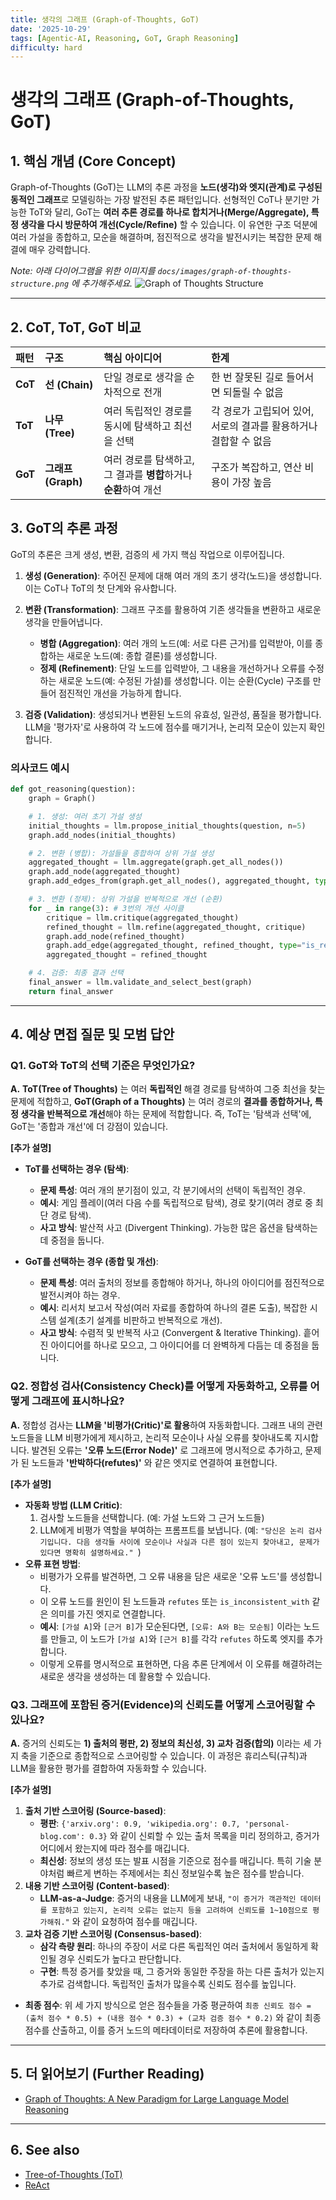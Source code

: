 ```yaml
---
title: 생각의 그래프 (Graph-of-Thoughts, GoT)
date: '2025-10-29'
tags: [Agentic-AI, Reasoning, GoT, Graph Reasoning]
difficulty: hard
---
```


# 생각의 그래프 (Graph-of-Thoughts, GoT)

## 1. 핵심 개념 (Core Concept)

Graph-of-Thoughts (GoT)는 LLM의 추론 과정을 **노드(생각)와 엣지(관계)로 구성된 동적인 그래프**로 모델링하는 가장 발전된 추론 패턴입니다. 선형적인 CoT나 분기만 가능한 ToT와 달리, GoT는 **여러 추론 경로를 하나로 합치거나(Merge/Aggregate), 특정 생각을 다시 방문하여 개선(Cycle/Refine)** 할 수 있습니다. 이 유연한 구조 덕분에 여러 가설을 종합하고, 모순을 해결하며, 점진적으로 생각을 발전시키는 복잡한 문제 해결에 매우 강력합니다.

*Note: 아래 다이어그램을 위한 이미지를 `docs/images/graph-of-thoughts-structure.png` 에 추가해주세요.*
![Graph of Thoughts Structure](../../images/graph-of-thoughts-structure.png)

______________________________________________________________________

## 2. CoT, ToT, GoT 비교

| 패턴    | 구조               | 핵심 아이디어                                                    | 한계                                                             |
| :------ | :----------------- | :--------------------------------------------------------------- | :--------------------------------------------------------------- |
| **CoT** | **선 (Chain)**     | 단일 경로로 생각을 순차적으로 전개                               | 한 번 잘못된 길로 들어서면 되돌릴 수 없음                        |
| **ToT** | **나무 (Tree)**    | 여러 독립적인 경로를 동시에 탐색하고 최선을 선택                 | 각 경로가 고립되어 있어, 서로의 결과를 활용하거나 결합할 수 없음 |
| **GoT** | **그래프 (Graph)** | 여러 경로를 탐색하고, 그 결과를 **병합**하거나 **순환**하여 개선 | 구조가 복잡하고, 연산 비용이 가장 높음                           |

## 3. GoT의 추론 과정

GoT의 추론은 크게 생성, 변환, 검증의 세 가지 핵심 작업으로 이루어집니다.

1. **생성 (Generation)**: 주어진 문제에 대해 여러 개의 초기 생각(노드)을 생성합니다. 이는 CoT나 ToT의 첫 단계와 유사합니다.

1. **변환 (Transformation)**: 그래프 구조를 활용하여 기존 생각들을 변환하고 새로운 생각을 만들어냅니다.

   - **병합 (Aggregation)**: 여러 개의 노드(예: 서로 다른 근거)를 입력받아, 이를 종합하는 새로운 노드(예: 종합 결론)를 생성합니다.
   - **정제 (Refinement)**: 단일 노드를 입력받아, 그 내용을 개선하거나 오류를 수정하는 새로운 노드(예: 수정된 가설)를 생성합니다. 이는 순환(Cycle) 구조를 만들어 점진적인 개선을 가능하게 합니다.

1. **검증 (Validation)**: 생성되거나 변환된 노드의 유효성, 일관성, 품질을 평가합니다. LLM을 '평가자'로 사용하여 각 노드에 점수를 매기거나, 논리적 모순이 있는지 확인합니다.

### 의사코드 예시

```python
def got_reasoning(question):
    graph = Graph()

    # 1. 생성: 여러 초기 가설 생성
    initial_thoughts = llm.propose_initial_thoughts(question, n=5)
    graph.add_nodes(initial_thoughts)

    # 2. 변환 (병합): 가설들을 종합하여 상위 가설 생성
    aggregated_thought = llm.aggregate(graph.get_all_nodes())
    graph.add_node(aggregated_thought)
    graph.add_edges_from(graph.get_all_nodes(), aggregated_thought, type="is_summarized_in")

    # 3. 변환 (정제): 상위 가설을 반복적으로 개선 (순환)
    for _ in range(3): # 3번의 개선 사이클
        critique = llm.critique(aggregated_thought)
        refined_thought = llm.refine(aggregated_thought, critique)
        graph.add_node(refined_thought)
        graph.add_edge(aggregated_thought, refined_thought, type="is_refined_to")
        aggregated_thought = refined_thought

    # 4. 검증: 최종 결과 선택
    final_answer = llm.validate_and_select_best(graph)
    return final_answer
```

______________________________________________________________________

## 4. 예상 면접 질문 및 모범 답안

### Q1. GoT와 ToT의 선택 기준은 무엇인가요?

**A.** **ToT(Tree of Thoughts)** 는 여러 **독립적인** 해결 경로를 탐색하여 그중 최선을 찾는 문제에 적합하고, **GoT(Graph of a Thoughts)** 는 여러 경로의 **결과를 종합하거나, 특정 생각을 반복적으로 개선**해야 하는 문제에 적합합니다. 즉, ToT는 '탐색과 선택'에, GoT는 '종합과 개선'에 더 강점이 있습니다.

**\[추가 설명\]**

- **ToT를 선택하는 경우 (탐색)**:

  - **문제 특성**: 여러 개의 분기점이 있고, 각 분기에서의 선택이 독립적인 경우.
  - **예시**: 게임 플레이(여러 다음 수를 독립적으로 탐색), 경로 찾기(여러 경로 중 최단 경로 탐색).
  - **사고 방식**: 발산적 사고 (Divergent Thinking). 가능한 많은 옵션을 탐색하는 데 중점을 둡니다.

- **GoT를 선택하는 경우 (종합 및 개선)**:

  - **문제 특성**: 여러 출처의 정보를 종합해야 하거나, 하나의 아이디어를 점진적으로 발전시켜야 하는 경우.
  - **예시**: 리서치 보고서 작성(여러 자료를 종합하여 하나의 결론 도출), 복잡한 시스템 설계(초기 설계를 비판하고 반복적으로 개선).
  - **사고 방식**: 수렴적 및 반복적 사고 (Convergent & Iterative Thinking). 흩어진 아이디어를 하나로 모으고, 그 아이디어를 더 완벽하게 다듬는 데 중점을 둡니다.

### Q2. 정합성 검사(Consistency Check)를 어떻게 자동화하고, 오류를 어떻게 그래프에 표시하나요?

**A.** 정합성 검사는 **LLM을 '비평가(Critic)'로 활용**하여 자동화합니다. 그래프 내의 관련 노드들을 LLM 비평가에게 제시하고, 논리적 모순이나 사실 오류를 찾아내도록 지시합니다. 발견된 오류는 **'오류 노드(Error Node)'** 로 그래프에 명시적으로 추가하고, 문제가 된 노드들과 **'반박하다(refutes)'** 와 같은 엣지로 연결하여 표현합니다.

**\[추가 설명\]**

- **자동화 방법 (LLM Critic)**:
  1. 검사할 노드들을 선택합니다. (예: 가설 노드와 그 근거 노드들)
  1. LLM에게 비평가 역할을 부여하는 프롬프트를 보냅니다. (예: `"당신은 논리 검사기입니다. 다음 생각들 사이에 모순이나 사실과 다른 점이 있는지 찾아내고, 문제가 있다면 명확히 설명하세요." `)
- **오류 표현 방법**:
  - 비평가가 오류를 발견하면, 그 오류 내용을 담은 새로운 '오류 노드'를 생성합니다.
  - 이 오류 노드를 원인이 된 노드들과 `refutes` 또는 `is_inconsistent_with` 같은 의미를 가진 엣지로 연결합니다.
  - **예시**: `[가설 A]`와 `[근거 B]`가 모순된다면, `[오류: A와 B는 모순됨]` 이라는 노드를 만들고, 이 노드가 `[가설 A]`와 `[근거 B]`를 각각 `refutes` 하도록 엣지를 추가합니다.
  - 이렇게 오류를 명시적으로 표현하면, 다음 추론 단계에서 이 오류를 해결하려는 새로운 생각을 생성하는 데 활용할 수 있습니다.

### Q3. 그래프에 포함된 증거(Evidence)의 신뢰도를 어떻게 스코어링할 수 있나요?

**A.** 증거의 신뢰도는 **1) 출처의 평판, 2) 정보의 최신성, 3) 교차 검증(합의)** 이라는 세 가지 축을 기준으로 종합적으로 스코어링할 수 있습니다. 이 과정은 휴리스틱(규칙)과 LLM을 활용한 평가를 결합하여 자동화할 수 있습니다.

**\[추가 설명\]**

1. **출처 기반 스코어링 (Source-based)**:
   - **평판**: `{'arxiv.org': 0.9, 'wikipedia.org': 0.7, 'personal-blog.com': 0.3}` 와 같이 신뢰할 수 있는 출처 목록을 미리 정의하고, 증거가 어디에서 왔는지에 따라 점수를 매깁니다.
   - **최신성**: 정보의 생성 또는 발표 시점을 기준으로 점수를 매깁니다. 특히 기술 분야처럼 빠르게 변하는 주제에서는 최신 정보일수록 높은 점수를 받습니다.
1. **내용 기반 스코어링 (Content-based)**:
   - **LLM-as-a-Judge**: 증거의 내용을 LLM에게 보내, `"이 증거가 객관적인 데이터를 포함하고 있는지, 논리적 오류는 없는지 등을 고려하여 신뢰도를 1~10점으로 평가해줘."` 와 같이 요청하여 점수를 매깁니다.
1. **교차 검증 기반 스코어링 (Consensus-based)**:
   - **삼각 측량 원리**: 하나의 주장이 서로 다른 독립적인 여러 출처에서 동일하게 확인될 경우 신뢰도가 높다고 판단합니다.
   - **구현**: 특정 증거를 찾았을 때, 그 증거와 동일한 주장을 하는 다른 출처가 있는지 추가로 검색합니다. 독립적인 출처가 많을수록 신뢰도 점수를 높입니다.

- **최종 점수**: 위 세 가지 방식으로 얻은 점수들을 가중 평균하여 `최종 신뢰도 점수 = (출처 점수 * 0.5) + (내용 점수 * 0.3) + (교차 검증 점수 * 0.2)` 와 같이 최종 점수를 산출하고, 이를 증거 노드의 메타데이터로 저장하여 추론에 활용합니다.

______________________________________________________________________

## 5. 더 읽어보기 (Further Reading)

- [Graph of Thoughts: A New Paradigm for Large Language Model Reasoning](https://arxiv.org/abs/2308.09687)

______________________________________________________________________

## 6. See also

- [Tree-of-Thoughts (ToT)](./tree-of-thoughts-tot.md)
- [ReAct](./react.md)
